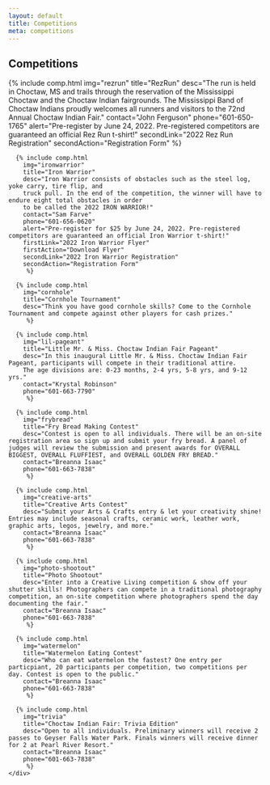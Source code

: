 ```yaml
---
layout: default
title: Competitions
meta: competitions
---
```

<section class="diamond-bg6">
  <div class="container">
    <h1 class="display-1 shadow-text lh-1">Competitions</h1>
    <!--<img src="../assets/img/competition-banner.png" class="img-fluid pb-5">-->
    <div class="row row-cols-1 row-cols-xl-2 row-cols-xxl-3 g-4">
      {% include comp.html 
        img="rezrun"
        title="RezRun"
        desc="The run is held in Choctaw, MS and trails through the reservation of the Mississippi
        Choctaw and the Choctaw Indian fairgrounds. The Mississippi Band of Choctaw Indians proudly welcomes all
        runners and visitors to the 72nd Annual Choctaw Indian Fair."
        contact="John Ferguson"
        phone="601-650-1765"
        alert="Pre-register by June 24, 2022. Pre-registered competitors are guaranteed an official Rez Run t-shirt!"
        secondLink="2022 Rez Run Registration"
        secondAction="Registration Form"
         %}
      
      {% include comp.html
        img="ironwarrior"
        title="Iron Warrior"
        desc="Iron Warrior consists of obstacles such as the steel log, yoke carry, tire flip, and
        truck pull. In the end of the competition, the winner will have to endure eight total obstacles in order
        to be called the 2022 IRON WARRIOR!"
        contact="Sam Farve"
        phone="601-656-0620"
        alert="Pre-register for $25 by June 24, 2022. Pre-registered competitors are guaranteed an official Iron Warrior t-shirt!"
        firstLink="2022 Iron Warrior Flyer"
        firstAction="Download Flyer"
        secondLink="2022 Iron Warrior Registration"
        secondAction="Registration Form"
         %}
      
      {% include comp.html
        img="cornhole"
        title="Cornhole Tournament"
        desc="Think you have good cornhole skills? Come to the Cornhole Tournament and compete against other players for cash prizes."
         %}

      {% include comp.html
        img="lil-pageant"
        title="Little Mr. & Miss. Choctaw Indian Fair Pageant"
        desc="In this inaugural Little Mr. & Miss. Choctaw Indian Fair Pageant, participants will compete in their traditional attire. 
        The age divisions are: 0-23 months, 2-4 yrs, 5-8 yrs, and 9-12 yrs."
        contact="Krystal Robinson"
        phone="601-663-7790"
         %}
      
      {% include comp.html
        img="frybread"
        title="Fry Bread Making Contest"
        desc="Contest is open to all individuals. There will be an on-site registration area so sign up and submit your fry bread. A panel of judges will review the submission and present awards for OVERALL BIGGEST, OVERALL FLUFFIEST, and OVERALL GOLDEN FRY BREAD."
        contact="Breanna Isaac"
        phone="601-663-7838"
         %}

      {% include comp.html
        img="creative-arts"
        title="Creative Arts Contest"
        desc="Submit your Arts & Crafts entry & let your creativity shine! Entries may include seasonal crafts, ceramic work, leather work, graphic arts, legos, jewelry, and more."
        contact="Breanna Isaac"
        phone="601-663-7838"
         %}
      
      {% include comp.html
        img="photo-shootout"
        title="Photo Shootout"
        desc="Enter into a Creative Living competition & show off your shutter skills! Photographers can compete in a traditional photography competition, an on-site competition where photographers spend the day documenting the fair."
        contact="Breanna Isaac"
        phone="601-663-7838"
         %}
      
      {% include comp.html
        img="watermelon"
        title="Watermelon Eating Contest"
        desc="Who can eat watermelon the fastest? One entry per particpiant, 20 participants per competition, two competitions per day. Contest is open to the public."
        contact="Breanna Isaac"
        phone="601-663-7838"
         %}
      
      {% include comp.html
        img="trivia"
        title="Choctaw Indian Fair: Trivia Edition"
        desc="Open to all individuals. Preliminary winners will receive 2 passes to Geyser Falls Water Park. Finals winners will receive dinner for 2 at Pearl River Resort."
        contact="Breanna Isaac"
        phone="601-663-7838"
         %}
    </div>

  </div>
</section>
